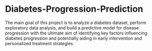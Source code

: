 # Diabetes-Progression-Prediction
The main goal of this project is to analyze a diabetes dataset, perform exploratory data analysis, and build a predictive model for disease progression with the ultimate aim of identifying key factors influencing diabetes progression and potentially aiding in early intervention and personalized treatment strategies.
